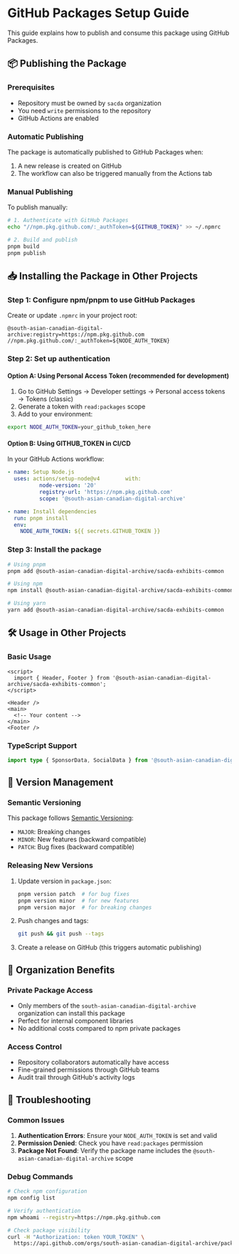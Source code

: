 # GitHub Packages Setup Guide

This guide explains how to publish and consume this package using GitHub Packages.

## 📦 **Publishing the Package**

### Prerequisites
- Repository must be owned by `sacda` organization
- You need `write` permissions to the repository
- GitHub Actions are enabled

### Automatic Publishing
The package is automatically published to GitHub Packages when:
1. A new release is created on GitHub
2. The workflow can also be triggered manually from the Actions tab

### Manual Publishing
To publish manually:
```bash
# 1. Authenticate with GitHub Packages
echo "//npm.pkg.github.com/:_authToken=${GITHUB_TOKEN}" >> ~/.npmrc

# 2. Build and publish
pnpm build
pnpm publish
```

## 📥 **Installing the Package in Other Projects**

### Step 1: Configure npm/pnpm to use GitHub Packages
Create or update `.npmrc` in your project root:
```
@south-asian-canadian-digital-archive:registry=https://npm.pkg.github.com
//npm.pkg.github.com/:_authToken=${NODE_AUTH_TOKEN}
```

### Step 2: Set up authentication
#### Option A: Using Personal Access Token (recommended for development)
1. Go to GitHub Settings → Developer settings → Personal access tokens → Tokens (classic)
2. Generate a token with `read:packages` scope
3. Add to your environment:
```bash
export NODE_AUTH_TOKEN=your_github_token_here
```

#### Option B: Using GITHUB_TOKEN in CI/CD
In your GitHub Actions workflow:
```yaml
- name: Setup Node.js
  uses: actions/setup-node@v4        with:
          node-version: '20'
          registry-url: 'https://npm.pkg.github.com'
          scope: '@south-asian-canadian-digital-archive'

- name: Install dependencies
  run: pnpm install
  env:
    NODE_AUTH_TOKEN: ${{ secrets.GITHUB_TOKEN }}
```

### Step 3: Install the package
```bash
# Using pnpm
pnpm add @south-asian-canadian-digital-archive/sacda-exhibits-common

# Using npm
npm install @south-asian-canadian-digital-archive/sacda-exhibits-common

# Using yarn
yarn add @south-asian-canadian-digital-archive/sacda-exhibits-common
```

## 🛠 **Usage in Other Projects**

### Basic Usage
```svelte
<script>
  import { Header, Footer } from '@south-asian-canadian-digital-archive/sacda-exhibits-common';
</script>

<Header />
<main>
  <!-- Your content -->
</main>
<Footer />
```

### TypeScript Support
```typescript
import type { SponsorData, SocialData } from '@south-asian-canadian-digital-archive/sacda-exhibits-common';
```

## 🔄 **Version Management**

### Semantic Versioning
This package follows [Semantic Versioning](https://semver.org/):
- `MAJOR`: Breaking changes
- `MINOR`: New features (backward compatible)
- `PATCH`: Bug fixes (backward compatible)

### Releasing New Versions
1. Update version in `package.json`:
   ```bash
   pnpm version patch  # for bug fixes
   pnpm version minor  # for new features
   pnpm version major  # for breaking changes
   ```
2. Push changes and tags:
   ```bash
   git push && git push --tags
   ```
3. Create a release on GitHub (this triggers automatic publishing)

## 🏢 **Organization Benefits**

### Private Package Access
- Only members of the `south-asian-canadian-digital-archive` organization can install this package
- Perfect for internal component libraries
- No additional costs compared to npm private packages

### Access Control
- Repository collaborators automatically have access
- Fine-grained permissions through GitHub teams
- Audit trail through GitHub's activity logs

## 🚨 **Troubleshooting**

### Common Issues
1. **Authentication Errors**: Ensure your `NODE_AUTH_TOKEN` is set and valid
2. **Permission Denied**: Check you have `read:packages` permission
3. **Package Not Found**: Verify the package name includes the `@south-asian-canadian-digital-archive` scope

### Debug Commands
```bash
# Check npm configuration
npm config list

# Verify authentication
npm whoami --registry=https://npm.pkg.github.com

# Check package visibility
curl -H "Authorization: token YOUR_TOKEN" \
  https://api.github.com/orgs/south-asian-canadian-digital-archive/packages/npm/@south-asian-canadian-digital-archive/sacda-exhibits-common
```
